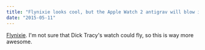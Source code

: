 ```yaml
---
title: "Flynixie looks cool, but the Apple Watch 2 antigrav will blow it away"
date: "2015-05-11"
---
```


[Flynixie](http://flynixie.com/). I'm not sure that Dick Tracy's watch could fly, so this is way more awesome.
